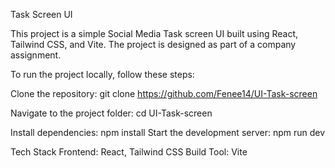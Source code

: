 Task Screen UI

This project is a simple Social Media Task screen UI built using React, Tailwind CSS, and Vite.  The project is designed as part of a company assignment.

To run the project locally, follow these steps:

Clone the repository:
git clone https://github.com/Fenee14/UI-Task-screen

Navigate to the project folder:
cd UI-Task-screen


Install dependencies:
npm install
Start the development server: npm run dev


Tech Stack
Frontend: React, Tailwind CSS
Build Tool: Vite
